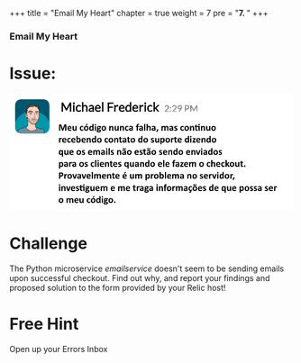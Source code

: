 +++
title = "Email My Heart"
chapter = true
weight = 7
pre = "<b>7. </b>"
+++

### Email My Heart

# Issue:

![emailservice slack](/images/freddy-slack.png)

# Challenge

The Python microservice *emailservice* doesn't seem to be sending emails upon successful checkout.  Find out why, and report your findings and proposed solution to the form provided by your Relic host!

# Free Hint

Open up your Errors Inbox
